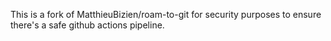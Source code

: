 This is a fork of MatthieuBizien/roam-to-git for security purposes to ensure there's a safe github actions pipeline.